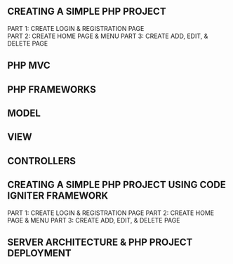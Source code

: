 ## CREATING A SIMPLE PHP PROJECT
PART 1: CREATE LOGIN & REGISTRATION PAGE   
PART 2: CREATE HOME PAGE & MENU
PART 3: CREATE ADD, EDIT, & DELETE PAGE
## PHP MVC
## PHP FRAMEWORKS
## MODEL
## VIEW
## CONTROLLERS
## CREATING A SIMPLE PHP PROJECT USING CODE IGNITER FRAMEWORK 
PART 1: CREATE LOGIN & REGISTRATION PAGE
PART 2: CREATE HOME PAGE & MENU 
PART 3: CREATE ADD, EDIT, & DELETE PAGE
## SERVER ARCHITECTURE & PHP PROJECT DEPLOYMENT
